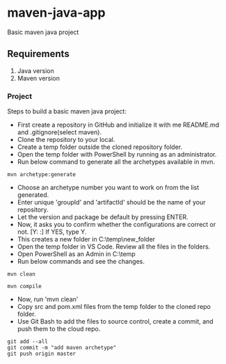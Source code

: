 # maven-java-app
Basic maven java project

## Requirements

1. Java version
1. Maven version

### Project 
Steps to build a basic maven java project:

-  First create a repository in GitHub and initialize it with me README.md and .gitignore(select maven).
-  Clone the repository to your local.
-  Create a temp folder outside the cloned repository folder.
-  Open the temp folder with PowerShell by running as an administrator.
-  Run below command to generate all the archetypes available in mvn.
```
mvn archetype:generate 
```
-  Choose an archetype number you want to work on from the list generated.
-  Enter  unique 'groupId' and 'artifactId' should be the name of your repository.
-  Let the version and package be default by pressing ENTER.
-  Now, it asks you to confirm whether the configurations are correct or not.  [Y: :]
   If YES, type Y.
-  This creates a new folder in C:\temp\new_folder
-  Open the temp folder in VS Code. Review all the files in the folders.
-  Open PowerShell as an Admin in C:\temp
-  Run below commands and see the changes.
```
mvn clean
```
```
mvn compile
```
-  Now, run 'mvn clean'
-  Copy src and pom.xml files from the temp folder to the cloned repo folder.
-  Use Git Bash to add the files to source control, create a commit, and push them to the cloud repo.
```
git add --all
git commit -m "add maven archetype"
git push origin master
```
